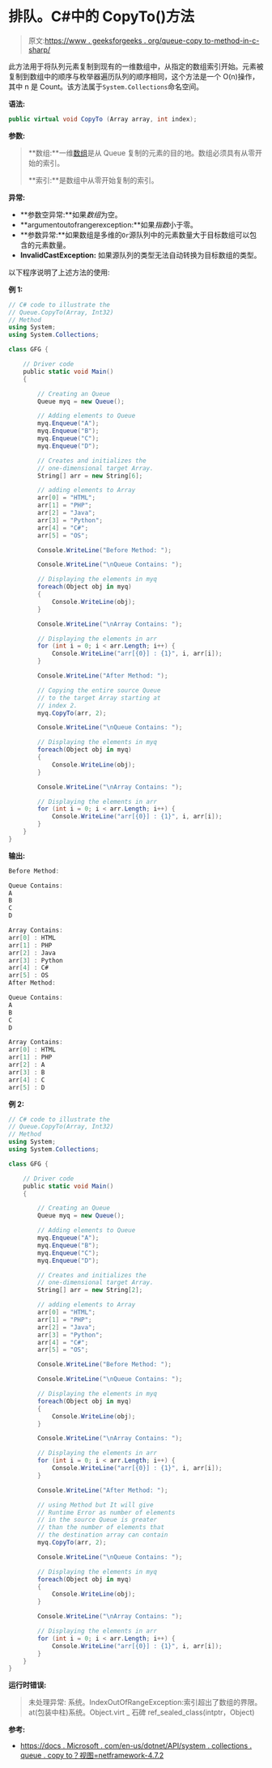 # 排队。C#中的 CopyTo()方法

> 原文:[https://www . geeksforgeeks . org/queue-copy to-method-in-c-sharp/](https://www.geeksforgeeks.org/queue-copyto-method-in-c-sharp/)

此方法用于将队列元素复制到现有的一维数组中，从指定的数组索引开始。元素被复制到数组中的顺序与枚举器遍历队列的顺序相同，这个方法是一个 O(n)操作，其中 n 是 Count。该方法属于`System.Collections`命名空间。

**语法:**

```cs
public virtual void CopyTo (Array array, int index);
```

**参数:**

> **数组:**一维[数组](https://www.geeksforgeeks.org/c-sharp-arrays/)是从 Queue 复制的元素的目的地。数组必须具有从零开始的索引。
> 
> **索引:**是数组中从零开始复制的索引。

**异常:**

*   **参数空异常:**如果*数组*为空。
*   **argumentoutofrangerexception:**如果*指数*小于零。
*   **参数异常:**如果数组是多维的`Or`源队列中的元素数量大于目标数组可以包含的元素数量。
*   **InvalidCastException:** 如果源队列的类型无法自动转换为目标数组的类型。

以下程序说明了上述方法的使用:

**例 1:**

```cs
// C# code to illustrate the
// Queue.CopyTo(Array, Int32)
// Method
using System;
using System.Collections;

class GFG {

    // Driver code
    public static void Main()
    {

        // Creating an Queue
        Queue myq = new Queue();

        // Adding elements to Queue
        myq.Enqueue("A");
        myq.Enqueue("B");
        myq.Enqueue("C");
        myq.Enqueue("D");

        // Creates and initializes the
        // one-dimensional target Array.
        String[] arr = new String[6];

        // adding elements to Array
        arr[0] = "HTML";
        arr[1] = "PHP";
        arr[2] = "Java";
        arr[3] = "Python";
        arr[4] = "C#";
        arr[5] = "OS";

        Console.WriteLine("Before Method: ");

        Console.WriteLine("\nQueue Contains: ");

        // Displaying the elements in myq
        foreach(Object obj in myq)
        {
            Console.WriteLine(obj);
        }

        Console.WriteLine("\nArray Contains: ");

        // Displaying the elements in arr
        for (int i = 0; i < arr.Length; i++) {
            Console.WriteLine("arr[{0}] : {1}", i, arr[i]);
        }

        Console.WriteLine("After Method: ");

        // Copying the entire source Queue
        // to the target Array starting at
        // index 2.
        myq.CopyTo(arr, 2);

        Console.WriteLine("\nQueue Contains: ");

        // Displaying the elements in myq
        foreach(Object obj in myq)
        {
            Console.WriteLine(obj);
        }

        Console.WriteLine("\nArray Contains: ");

        // Displaying the elements in arr
        for (int i = 0; i < arr.Length; i++) {
            Console.WriteLine("arr[{0}] : {1}", i, arr[i]);
        }
    }
}
```

**输出:**

```cs
Before Method: 

Queue Contains: 
A
B
C
D

Array Contains: 
arr[0] : HTML
arr[1] : PHP
arr[2] : Java
arr[3] : Python
arr[4] : C#
arr[5] : OS
After Method: 

Queue Contains: 
A
B
C
D

Array Contains: 
arr[0] : HTML
arr[1] : PHP
arr[2] : A
arr[3] : B
arr[4] : C
arr[5] : D

```

**例 2:**

```cs
// C# code to illustrate the
// Queue.CopyTo(Array, Int32)
// Method
using System;
using System.Collections;

class GFG {

    // Driver code
    public static void Main()
    {

        // Creating an Queue
        Queue myq = new Queue();

        // Adding elements to Queue
        myq.Enqueue("A");
        myq.Enqueue("B");
        myq.Enqueue("C");
        myq.Enqueue("D");

        // Creates and initializes the
        // one-dimensional target Array.
        String[] arr = new String[2];

        // adding elements to Array
        arr[0] = "HTML";
        arr[1] = "PHP";
        arr[2] = "Java";
        arr[3] = "Python";
        arr[4] = "C#";
        arr[5] = "OS";

        Console.WriteLine("Before Method: ");

        Console.WriteLine("\nQueue Contains: ");

        // Displaying the elements in myq
        foreach(Object obj in myq)
        {
            Console.WriteLine(obj);
        }

        Console.WriteLine("\nArray Contains: ");

        // Displaying the elements in arr
        for (int i = 0; i < arr.Length; i++) {
            Console.WriteLine("arr[{0}] : {1}", i, arr[i]);
        }

        Console.WriteLine("After Method: ");

        // using Method but It will give
        // Runtime Error as number of elements
        // in the source Queue is greater
        // than the number of elements that
        // the destination array can contain
        myq.CopyTo(arr, 2);

        Console.WriteLine("\nQueue Contains: ");

        // Displaying the elements in myq
        foreach(Object obj in myq)
        {
            Console.WriteLine(obj);
        }

        Console.WriteLine("\nArray Contains: ");

        // Displaying the elements in arr
        for (int i = 0; i < arr.Length; i++) {
            Console.WriteLine("arr[{0}] : {1}", i, arr[i]);
        }
    }
}
```

**运行时错误:**

> 未处理异常:
> 系统。IndexOutOfRangeException:索引超出了数组的界限。
> at(包装中柱)系统。Object.virt _ 石碑 ref_sealed_class(intptr，Object)

**参考:**

*   [https://docs . Microsoft . com/en-us/dotnet/API/system . collections . queue . copy to？视图=netframework-4.7.2](https://docs.microsoft.com/en-us/dotnet/api/system.collections.queue.copyto?view=netframework-4.7.2)